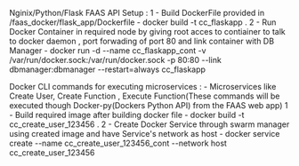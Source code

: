 Nginix/Python/Flask FAAS API Setup :
  1 - Build DockerFile provided in /faas_docker/flask_app/Dockerfile
    - docker build -t cc_flaskapp .
  2 - Run Docker Container in required node by giving root acces to contiainer to talk to docker daemon , port forwading of port 80 and link container with DB Manager
    - docker run -d --name cc_flaskapp_cont -v /var/run/docker.sock:/var/run/docker.sock -p 80:80 --link dbmanager:dbmanager --restart=always cc_flaskapp

Docker CLI commands for executing microservices :
    - Microservices like Create User, Create Function , Execute Function(These commands will be executed though Docker-py(Dockers Python API) from the FAAS web app)
  1 - Build required image after building docker file
    - docker build -t cc_create_user_123456 .
  2 - Create Docker Service through swarm manager using created image and have Service's network as host
    - docker service create --name cc_create_user_123456_cont --network host cc_create_user_123456